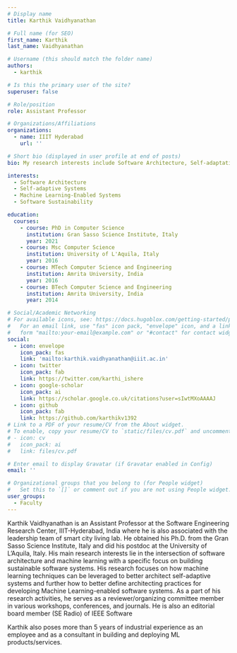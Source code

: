 ```yaml
---
# Display name
title: Karthik Vaidhyanathan

# Full name (for SEO)
first_name: Karthik
last_name: Vaidhyanathan

# Username (this should match the folder name)
authors:
  - karthik

# Is this the primary user of the site?
superuser: false

# Role/position
role: Assistant Professor

# Organizations/Affiliations
organizations:
  - name: IIIT Hyderabad
    url: ''

# Short bio (displayed in user profile at end of posts)
bio: My research interests include Software Architecture, Self-adaptation and ML-enabled Systemss

interests:
  - Software Architecture
  - Self-adaptive Systems
  - Machine Learning-Enabled Systems
  - Software Sustainability

education:
  courses:
    - course: PhD in Computer Science
      institution: Gran Sasso Science Institute, Italy
      year: 2021
    - course: Msc Computer Science
      institution: University of L'Aquila, Italy
      year: 2016
    - course: MTech Computer Science and Engineering
      institution: Amrita University, India
      year: 2016
    - course: BTech Computer Science and Engineering
      institution: Amrita University, India
      year: 2014

# Social/Academic Networking
# For available icons, see: https://docs.hugoblox.com/getting-started/page-builder/#icons
#   For an email link, use "fas" icon pack, "envelope" icon, and a link in the
#   form "mailto:your-email@example.com" or "#contact" for contact widget.
social:
  - icon: envelope
    icon_pack: fas
    link: 'mailto:karthik.vaidhyanathan@iiit.ac.in'
  - icon: twitter
    icon_pack: fab
    link: https://twitter.com/karthi_ishere
  - icon: google-scholar
    icon_pack: ai
    link: https://scholar.google.co.uk/citations?user=sIwtMXoAAAAJ
  - icon: github
    icon_pack: fab
    link: https://github.com/karthikv1392
# Link to a PDF of your resume/CV from the About widget.
# To enable, copy your resume/CV to `static/files/cv.pdf` and uncomment the lines below.
# - icon: cv
#   icon_pack: ai
#   link: files/cv.pdf

# Enter email to display Gravatar (if Gravatar enabled in Config)
email: ''

# Organizational groups that you belong to (for People widget)
#   Set this to `[]` or comment out if you are not using People widget.
user_groups:
  - Faculty
---
```

Karthik Vaidhyanathan is an Assistant Professor at the Software Engineering Research Center, IIIT-Hyderabad, India where he is also associated with the leadership team of smart city living lab. He obtained his Ph.D. from the Gran Sasso Science Institute, Italy and did his postdoc at the University of L’Aquila, Italy. His main research interests lie in the intersection of software architecture and machine learning with a specific focus on building sustainable software systems. His research focuses on how machine learning techniques can be leveraged to better architect self-adaptive systems and further how to better define architecting practices for developing Machine Learning-enabled software systems. As a part of his research activities, he serves as a reviewer/organizing committee member in various workshops, conferences, and journals. He is also an editorial board member (SE Radio) of IEEE Software

Karthik also poses more than 5 years of industrial experience as an employee and as a consultant in building and deploying ML products/services.